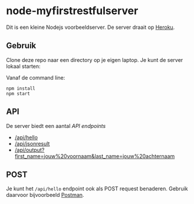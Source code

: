 # node-myfirstrestfulserver
Dit is een kleine Nodejs voorbeeldserver. De server draait op [Heroku](http://node-myfirstrestfulserver.herokuapp.com/).

## Gebruik
Clone deze repo naar een directory op je eigen laptop. Je kunt de server lokaal starten:

Vanaf de command line:
```
npm install
npm start
```

## API
De server biedt een aantal *API endpoints*
- [/api/hello](http://node-myfirstrestfulserver.herokuapp.com/api/hello)
- [/api/jsonresult](http://node-myfirstrestfulserver.herokuapp.com/api/jsonresult)
- [/api/output?first_name=jouw%20voornaam&last_name=jouw%20achternaam](http://node-myfirstrestfulserver.herokuapp.com/api/output?first_name=jouw%20voornaam&last_name=jouw%20achternaam)

## POST
Je kunt het `/api/hello` endpoint ook als POST request benaderen. Gebruik daarvoor bijvoorbeeld [Postman](https://www.getpostman.com).